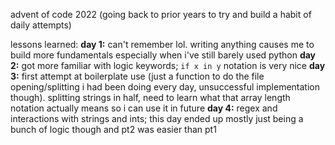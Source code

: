 advent of code 2022 (going back to prior years to try and build a habit of daily attempts)

lessons learned:
**day 1:** can't remember lol. writing anything causes me to build more fundamentals especially when i've still barely used python
**day 2:** got more familiar with logic keywords; `if x in y` notation is very nice
**day 3:** first attempt at boilerplate use (just a function to do the file opening/splitting i had been doing every day, unsuccessful implementation though). splitting strings in half, need to learn what that array length notation actually means so i can use it in future
**day 4:** regex and interactions with strings and ints; this day ended up mostly just being a bunch of logic though and pt2 was easier than pt1